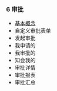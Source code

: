 ### 6 审批

* [基本概念](/yong-hu-zhi-nan/yong-hu-shou-ce/jian-bao/ji-ben-gai-nian.md)
* 自定义审批表单
* 发起审批
* 我申请的
* 我审批的
* 知会我的
* 审批详情
* 审批报表
* 审批汇总